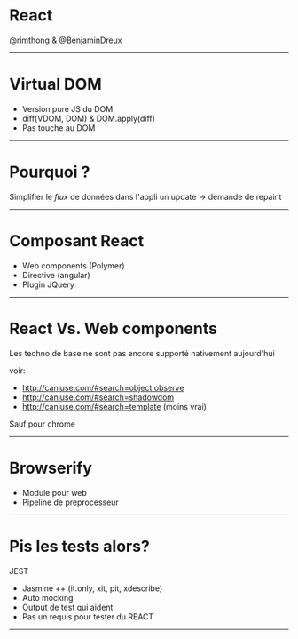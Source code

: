 # React

[@rimthong](https://twitter.com/rimthong) & [@BenjaminDreux](https://twitter.com/BenjaminDreux)

---

# Virtual DOM

* Version pure JS du DOM
* diff(VDOM, DOM) & DOM.apply(diff)
* Pas touche au DOM

---

# Pourquoi ?

Simplifier le *flux* de données dans l'appli
un update -> demande de repaint

---

# Composant React

* Web components (Polymer)
* Directive (angular)
* Plugin JQuery

---

# React Vs. Web components

Les techno de base ne sont pas encore supporté nativement aujourd'hui

voir:
* http://caniuse.com/#search=object.observe
* http://caniuse.com/#search=shadowdom
* http://caniuse.com/#search=template (moins vrai)

Sauf pour chrome

---
# Browserify

* Module pour web
* Pipeline de preprocesseur

---

# Pis les tests alors? 

JEST

* Jasmine ++ (it.only, xit, pit, xdescribe)
* Auto mocking
* Output de test qui aident
* Pas un requis pour tester du REACT

---
